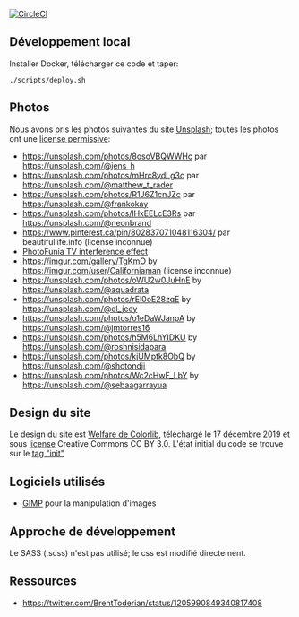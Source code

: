[![CircleCI](https://circleci.com/gh/autodependance/autodependance.svg?style=svg)](https://circleci.com/gh/autodependance/autodependance)

Développement local
-----

Installer Docker, télécharger ce code et taper:

    ./scripts/deploy.sh

Photos
-----

Nous avons pris les photos suivantes du site [Unsplash](https://unsplash.com); toutes les photos ont une [license permissive](https://unsplash.com/license):

* https://unsplash.com/photos/8osoVBQWWHc par https://unsplash.com/@jens_h
* https://unsplash.com/photos/mHrc8ydLg3c par https://unsplash.com/@matthew_t_rader
* https://unsplash.com/photos/R1J6Z1cnJZc par https://unsplash.com/@frankokay
* https://unsplash.com/photos/lHxEELcE3Rs par https://unsplash.com/@neonbrand
* https://www.pinterest.ca/pin/802837071048116304/ par beautifullife.info (license inconnue)
* [PhotoFunia TV interference effect](https://photofunia.com/effects/tv_interference)
* https://imgur.com/gallery/TgKmO by https://imgur.com/user/Californiaman (license inconnue)
* https://unsplash.com/photos/oWU2w0JuHnE by https://unsplash.com/@aquadrata
* https://unsplash.com/photos/rEl0oE28zqE by https://unsplash.com/@el_jeey
* https://unsplash.com/photos/o1eDaWJanpA by https://unsplash.com/@jmtorres16
* https://unsplash.com/photos/h5M6LhYIDKU by https://unsplash.com/@roshnisidapara
* https://unsplash.com/photos/kjUMptk8ObQ by https://unsplash.com/@shotondji
* https://unsplash.com/photos/Wc2cHwF_LbY by https://unsplash.com/@sebaagarrayua

Design du site
-----

Le design du site est [Welfare de Colorlib](https://colorlib.com/wp/template/welfare/), téléchargé le 17 décembre 2019 et sous [license](https://colorlib.com/wp/licence/) Creative Commons CC BY 3.0. L'état initial du code se trouve sur le [tag "init"](https://github.com/alberto56/antichar2/tree/init/docs)

Logiciels utilisés
-----

* [GIMP](https://www.gimp.org) pour la manipulation d'images

Approche de développement
-----

Le SASS (.scss) n'est pas utilisé; le css est modifié directement.

Ressources
-----

* https://twitter.com/BrentToderian/status/1205990849340817408

